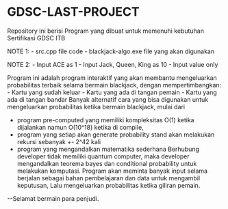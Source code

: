 # GDSC-LAST-PROJECT
Repository ini berisi Program yang dibuat untuk memenuhi kebutuhan Sertifikasi GDSC ITB

NOTE 1:
    - src.cpp file code
    - blackjack-algo.exe file yang akan digunakan

NOTE 2:
    - Input ACE as 1
    - Input Jack, Queen, King as 10
    - Input value only 

Program ini adalah program interaktif yang akan membantu mengeluarkan probabilitas terbaik selama bermain blackjack, dengan mempertimbangkan:
    - Kartu yang sudah keluar
    - Kartu yang ada di tangan pemain
    - Kartu yang ada di tangan  bandar
Banyak alternatif cara yang bisa digunakan untuk mengeluarkan probabilitas ketika bermain blackjack, mulai dari 
  - program pre-computed yang memiliki kompleksitas O(1) ketika dijalankan namun O(10^18) ketika di compile,
  - program yang setiap akan generate probability stand akan melakukan rekursi sebanyak +- 2^42 kali
  - program yang mengandalkan matematika sederhana
Berhubung developer tidak memiliki quantum computer, maka developer mengandalkan teorema bayes dan conditional probability untuk melakukan komputasi. Program akan meminta banyak input selama berjalan sebagai bahan pembelajaran dan data untuk mengambil keputusan, Lalu mengeluarkan probabilitas ketika giliran pemain.


--Selamat bermain para penjudi.
